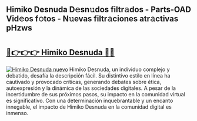 ## Himiko Desnuda D𝚎sn𝚞dos filtr𝚊dos - Parts-OAD Vid𝚎os f𝚘tos - N𝚞evas filtr𝚊ciones atr𝚊ctivas pHzws

# <h2><a href="http://mbcvnoe.tromn.icu/?c=Himiko+Desnuda">🔗👉👉👉 Himiko Desnuda 🔗🔗</a></h2>

[![Himiko Desnuda nuevo](https://i.imgur.com/pEAQMta.gif)](http://mbcvnoe.tromn.icu/?c=Himiko+Desnuda)
Himiko Desnuda, un individuo complejo y debatido, desafía la descripción fácil. Su distintivo estilo en línea ha cautivado y provocado críticas, generando debates sobre ética, autoexpresión y la dinámica de las sociedades digitales. A pesar de la incertidumbre de sus próximos pasos, su impacto en la comunidad virtual es significativo. Con una determinación inquebrantable y un encanto innegable, el impacto de Himiko Desnuda en la comunidad digital es inmenso.
